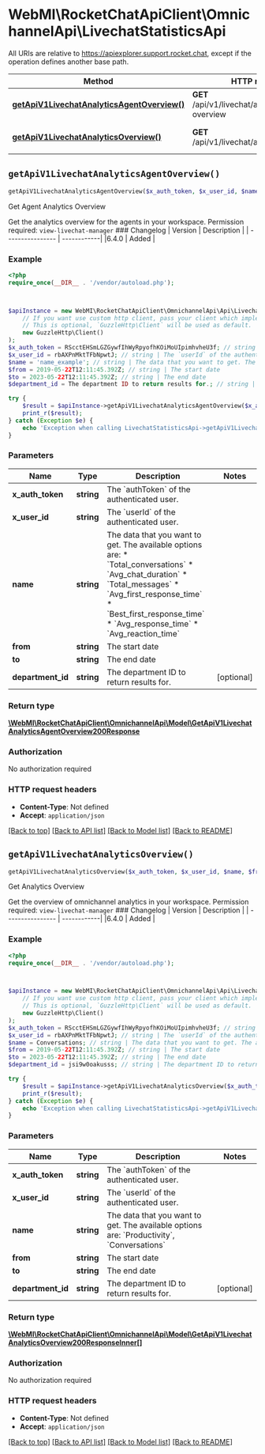 # WebMI\RocketChatApiClient\OmnichannelApi\LivechatStatisticsApi

All URIs are relative to https://apiexplorer.support.rocket.chat, except if the operation defines another base path.

| Method | HTTP request | Description |
| ------------- | ------------- | ------------- |
| [**getApiV1LivechatAnalyticsAgentOverview()**](LivechatStatisticsApi.md#getApiV1LivechatAnalyticsAgentOverview) | **GET** /api/v1/livechat/analytics/agent-overview | Get Agent Analytics Overview |
| [**getApiV1LivechatAnalyticsOverview()**](LivechatStatisticsApi.md#getApiV1LivechatAnalyticsOverview) | **GET** /api/v1/livechat/analytics/overview | Get Analytics Overview |


## `getApiV1LivechatAnalyticsAgentOverview()`

```php
getApiV1LivechatAnalyticsAgentOverview($x_auth_token, $x_user_id, $name, $from, $to, $department_id): \WebMI\RocketChatApiClient\OmnichannelApi\Model\GetApiV1LivechatAnalyticsAgentOverview200Response
```

Get Agent Analytics Overview

Get the analytics overview for the agents in your workspace. Permission required: `view-livechat-manager`  ### Changelog | Version      | Description |  | ---------------- | ------------| |6.4.0             | Added       |

### Example

```php
<?php
require_once(__DIR__ . '/vendor/autoload.php');



$apiInstance = new WebMI\RocketChatApiClient\OmnichannelApi\Api\LivechatStatisticsApi(
    // If you want use custom http client, pass your client which implements `GuzzleHttp\ClientInterface`.
    // This is optional, `GuzzleHttp\Client` will be used as default.
    new GuzzleHttp\Client()
);
$x_auth_token = RScctEHSmLGZGywfIhWyRpyofhKOiMoUIpimhvheU3f; // string | The `authToken` of the authenticated user.
$x_user_id = rbAXPnMktTFbNpwtJ; // string | The `userId` of the authenticated user.
$name = 'name_example'; // string | The data that you want to get. The available options are:   * `Total_conversations` * `Avg_chat_duration` * `Total_messages` * `Avg_first_response_time` * `Best_first_response_time` * `Avg_response_time` * `Avg_reaction_time`
$from = 2019-05-22T12:11:45.392Z; // string | The start date
$to = 2023-05-22T12:11:45.392Z; // string | The end date
$department_id = The department ID to return results for.; // string | The department ID to return results for.

try {
    $result = $apiInstance->getApiV1LivechatAnalyticsAgentOverview($x_auth_token, $x_user_id, $name, $from, $to, $department_id);
    print_r($result);
} catch (Exception $e) {
    echo 'Exception when calling LivechatStatisticsApi->getApiV1LivechatAnalyticsAgentOverview: ', $e->getMessage(), PHP_EOL;
}
```

### Parameters

| Name | Type | Description  | Notes |
| ------------- | ------------- | ------------- | ------------- |
| **x_auth_token** | **string**| The &#x60;authToken&#x60; of the authenticated user. | |
| **x_user_id** | **string**| The &#x60;userId&#x60; of the authenticated user. | |
| **name** | **string**| The data that you want to get. The available options are:   * &#x60;Total_conversations&#x60; * &#x60;Avg_chat_duration&#x60; * &#x60;Total_messages&#x60; * &#x60;Avg_first_response_time&#x60; * &#x60;Best_first_response_time&#x60; * &#x60;Avg_response_time&#x60; * &#x60;Avg_reaction_time&#x60; | |
| **from** | **string**| The start date | |
| **to** | **string**| The end date | |
| **department_id** | **string**| The department ID to return results for. | [optional] |

### Return type

[**\WebMI\RocketChatApiClient\OmnichannelApi\Model\GetApiV1LivechatAnalyticsAgentOverview200Response**](../Model/GetApiV1LivechatAnalyticsAgentOverview200Response.md)

### Authorization

No authorization required

### HTTP request headers

- **Content-Type**: Not defined
- **Accept**: `application/json`

[[Back to top]](#) [[Back to API list]](../../README.md#endpoints)
[[Back to Model list]](../../README.md#models)
[[Back to README]](../../README.md)

## `getApiV1LivechatAnalyticsOverview()`

```php
getApiV1LivechatAnalyticsOverview($x_auth_token, $x_user_id, $name, $from, $to, $department_id): \WebMI\RocketChatApiClient\OmnichannelApi\Model\GetApiV1LivechatAnalyticsOverview200ResponseInner[]
```

Get Analytics Overview

Get the overview of omnichannel analytics in your workspace. Permission required: `view-livechat-manager`  ### Changelog | Version      | Description |  | ---------------- | ------------| |6.4.0             | Added       |

### Example

```php
<?php
require_once(__DIR__ . '/vendor/autoload.php');



$apiInstance = new WebMI\RocketChatApiClient\OmnichannelApi\Api\LivechatStatisticsApi(
    // If you want use custom http client, pass your client which implements `GuzzleHttp\ClientInterface`.
    // This is optional, `GuzzleHttp\Client` will be used as default.
    new GuzzleHttp\Client()
);
$x_auth_token = RScctEHSmLGZGywfIhWyRpyofhKOiMoUIpimhvheU3f; // string | The `authToken` of the authenticated user.
$x_user_id = rbAXPnMktTFbNpwtJ; // string | The `userId` of the authenticated user.
$name = Conversations; // string | The data that you want to get. The available options are: `Productivity`, `Conversations`
$from = 2019-05-22T12:11:45.392Z; // string | The start date
$to = 2023-05-22T12:11:45.392Z; // string | The end date
$department_id = jsi9w0oakusss; // string | The department ID to return results for.

try {
    $result = $apiInstance->getApiV1LivechatAnalyticsOverview($x_auth_token, $x_user_id, $name, $from, $to, $department_id);
    print_r($result);
} catch (Exception $e) {
    echo 'Exception when calling LivechatStatisticsApi->getApiV1LivechatAnalyticsOverview: ', $e->getMessage(), PHP_EOL;
}
```

### Parameters

| Name | Type | Description  | Notes |
| ------------- | ------------- | ------------- | ------------- |
| **x_auth_token** | **string**| The &#x60;authToken&#x60; of the authenticated user. | |
| **x_user_id** | **string**| The &#x60;userId&#x60; of the authenticated user. | |
| **name** | **string**| The data that you want to get. The available options are: &#x60;Productivity&#x60;, &#x60;Conversations&#x60; | |
| **from** | **string**| The start date | |
| **to** | **string**| The end date | |
| **department_id** | **string**| The department ID to return results for. | [optional] |

### Return type

[**\WebMI\RocketChatApiClient\OmnichannelApi\Model\GetApiV1LivechatAnalyticsOverview200ResponseInner[]**](../Model/GetApiV1LivechatAnalyticsOverview200ResponseInner.md)

### Authorization

No authorization required

### HTTP request headers

- **Content-Type**: Not defined
- **Accept**: `application/json`

[[Back to top]](#) [[Back to API list]](../../README.md#endpoints)
[[Back to Model list]](../../README.md#models)
[[Back to README]](../../README.md)
